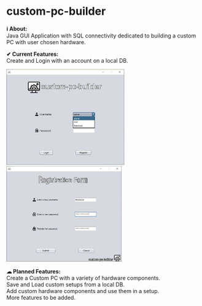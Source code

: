 # custom-pc-builder
<!--<strong>Version: 1.0</strong><br><br>-->
<strong>ℹ About:</strong><br>
Java GUI Application with SQL connectivity dedicated to building a custom PC with user chosen hardware.

<b>✔ Current Features:</b><br>
Create and Login with an account on a local DB.<br>
<div><img src="images/demo/loginScreen.JPG" width="307.1">
<img src="images/demo/registrationScreen.JPG" width="300"></div>

<b>☁ Planned Features:</b><br>
Create a Custom PC with a variety of hardware components.<br>
Save and Load custom setups from a local DB.<br>
Add custom hardware components and use them in a setup.<br>
More features to be added.
